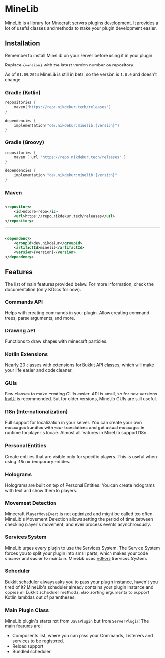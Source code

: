# MineLib

MineLib is a library for Minecraft servers plugins development. 
It provides a lot of useful classes and methods to make your plugin development easier.

## Installation

Remember to install MineLib on your server before using it in your plugin.

Replace `{version}` with the latest version number on repository.

As of `01.09.2024` MineLib is still in beta, so the version is `1.0.0` and doesn't change.

### Gradle (Kotlin)

```kotlin
repositories {
    maven("https://repo.nikdekur.tech/releases")
}

dependencies {
    implementation("dev.nikdekur:minelib:{version}")
}
```

### Gradle (Groovy)

```groovy
repositories {
    maven { url "https://repo.nikdekur.tech/releases" }
}

dependencies {
    implementation "dev.nikdekur:minelib:{version}"
}
```

### Maven

```xml

<repository>
    <id>ndkore-repo</id>
    <url>https://repo.nikdekur.tech/releases</url>
</repository>
```

---

```xml

<dependency>
    <groupId>dev.nikdekur</groupId>
    <artifactId>minelib</artifactId>
    <version>{version}</version>
</dependency>
```


## Features

The list of main features provided below. 
For more information, check the documentation (only KDocs for now).

### Commands API
Helps with creating commands in your plugin.
Allow creating command trees, parse arguments, and more.

### Drawing API
Functions to draw shapes with minecraft particles.

### Kotlin Extensions
Nearly 20 classes with extensions for Bukkit API classes, 
which will make your life easier and code cleaner.

### GUIs
Few classes to make creating GUIs easier.
API is small, so for new versions [InvUI](https://github.com/NichtStudioCode/InvUI) is recommended.
But for older versions, MineLib GUIs are still useful.

### I18n (Internationalization)
Full support for localization in your server.
You can create your own messages bundles with your translations 
and get actual messages in runtime for player`s locale.
Almost all features in MineLib support I18n.

### Personal Entities
Create entities that are visible only for specific players.
This is useful when using I18n or temporary entities.

### Holograms 
Holograms are built on top of Personal Entities.
You can create holograms with text and show them to players.

### Movement Detection
Minecraft `PlayerMoveEvent` is not optimized and might be called too often.
MineLib's Movement Detection allows setting the period of time between checking player's movement,
and even process events asynchronously.

### Services System
MineLib urges every plugin to use the Services System.
The Service System forces you to split your plugin into small parts,
which makes your code cleaner and easier to maintain.
MineLib uses [ndkore](https://github.com/NikDeKur/ndkore) Services System.

### Scheduler
Bukkit scheduler always asks you to pass your plugin instance,
haven't you tired of it? MineLib's scheduler already contains your plugin instance
and copies all Bukkit scheduler methods, 
also sorting arguments to support Kotlin lambdas out of parentheses.

### Main Plugin Class
MineLib plugin's starts not from `JavaPlugin` but from `ServerPlugin`!
The main features are:
- Components list, where you can pass your Commands, Listeners and services to be registered.
- Reload support
- Bundled scheduler